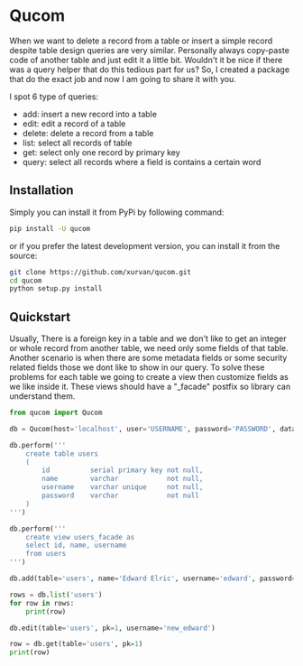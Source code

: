 # Qucom
When we want to delete a record from a table or insert a simple record despite table design queries are very similar.
Personally always copy-paste code of another table and just edit it a little bit. Wouldn't it be nice if there was a
query helper that do this tedious part for us? So, I created a package that do the exact job and now I am going to share
it with you.

I spot 6 type of queries:

- add: insert a new record into a table
- edit: edit a record of a table
- delete: delete a record from a table
- list: select all records of table  
- get: select only one record by primary key  
- query: select all records where a field is contains a certain word   


## Installation
Simply you can install it from PyPi by following command:

```bash
pip install -U qucom
```

or if you prefer the latest development version, you can install it from the source:

```bash
git clone https://github.com/xurvan/qucom.git
cd qucom
python setup.py install
```

## Quickstart
Usually, There is a foreign key in a table and we don't like to get an integer or whole record from another table, we
need only some fields of that table. Another scenario is when there are some metadata fields or some security related
fields those we dont like to show in our query. To solve these problems for each table we going to create a view then
customize fields as we like inside it. These views should have a "_facade" postfix so library can understand them. 

```python
from qucom import Qucom

db = Qucom(host='localhost', user='USERNAME', password='PASSWORD', database='DATABASE_NAME')

db.perform('''
    create table users
    (
        id          serial primary key not null,
        name        varchar            not null,
        username    varchar unique     not null,
        password    varchar            not null
    )
''')

db.perform('''
    create view users_facade as
    select id, name, username
    from users
''')

db.add(table='users', name='Edward Elric', username='edward', password='password')

rows = db.list('users')
for row in rows:
    print(row)

db.edit(table='users', pk=1, username='new_edward')

row = db.get(table='users', pk=1)
print(row)
```
